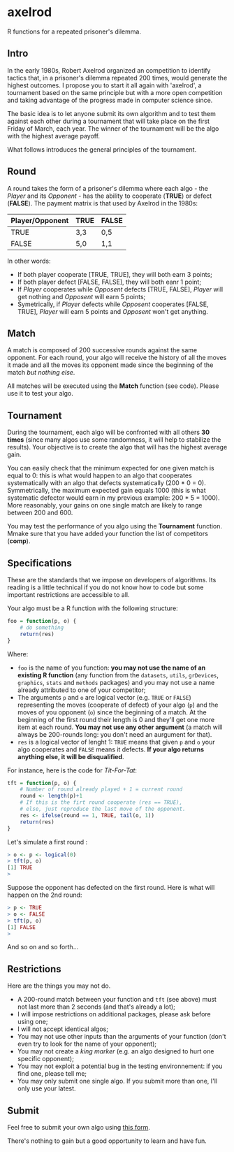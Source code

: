 # axelrod
R functions for a repeated prisoner's dilemma.

## Intro
In the early 1980s, Robert Axelrod organized an competition to identify tactics that, in a prisoner's dilemma repeated 200 times, would generate the highest outcomes. I propose you to start it all again with 'axelrod', a tournament based on the same principle but with a more open competition and taking advantage of the progress made in computer science since.

The basic idea is to let anyone submit its own algorithm and to test them against each other during a tournament that will take place on the first Friday of March, each year. The winner of the tournament will be the algo with the highest average payoff.

What follows introduces the general principles of the tournament.

## Round
A round takes the form of a prisoner's dilemma where each algo - the *Player* and its *Opponent* - has the ability to cooperate (**TRUE**) or defect (**FALSE**). The payment matrix is that used by Axelrod in the 1980s:

 Player/Opponent  | TRUE | FALSE
 ------- | ------- | -------
TRUE | 3,3 | 0,5
FALSE | 5,0 | 1,1

In other words:
* If both player cooperate [TRUE, TRUE], they will both earn 3 points;
* If both player defect [FALSE, FALSE], they will both eanr 1 point;
* If *Player* cooperates while *Opposent* defects [TRUE, FALSE], *Player* will get nothing and *Opposent* will earn 5 points;
* Symetrically, if *Player* defects while *Opposent* cooperates [FALSE, TRUE], *Player* will earn 5 points and *Opposent* won't get anything.

## Match
A match is composed of 200 successive rounds against the same opponent. For each round, your algo will receive the history of all the moves it made and all the moves its opponent made since the beginning of the match *but nothing else*.

All matches will be executed using the **Match** function (see code). Please use it to test your algo.

## Tournament
During the tournament, each algo will be confronted with all others **30 times** (since many algos use some randomness, it will help to stabilize the results). Your objective is to create the algo that will has the highest average gain.

You can easily check that the minimum expected for one given match is equal to 0: this is what would happen to an algo that cooperates systematically with an algo that defects systematically (200 * 0 = 0). Symmetrically, the maximum expected gain equals 1000 (this is what systematic defector would earn in my previous example: 200 * 5 = 1000). More reasonably, your gains on one single match are likely to range between 200 and 600.

You may test the performance of you algo using the **Tournament** function. Mmake sure that you have added your function the list of competitors (**comp**).

## Specifications
These are the standards that we impose on developers of algorithms. Its reading is a little technical if you do not know how to code but some important restrictions are accessible to all.

Your algo must be a R function with the following structure:

``` R
foo = function(p, o) {
    # do something
    return(res)
}
```
Where:
* `foo` is the name of you function: **you may not use the name of an existing R function** (any function from the `datasets`, `utils`, `grDevices`, `graphics`, `stats` and `methods` packages) and you may not use a name already attributed to one of your competitor;
* The arguments `p` and `o` are logical vector (e.g. `TRUE` or `FALSE`) representing the moves (cooperate of defect) of your algo (`p`) and the moves of you opponent (`o`) since the beginning of a match. At the beginning of the first round their length is 0 and they'll get one more item at each round. **You may not use any other argument** (a match will always be 200-rounds long: you don't need an aurgument for that).
* `res` is a logical vector of lenght 1: `TRUE` means that given `p` and `o` your algo cooperates and `FALSE` means it defects. **If your algo returns anything else, it will be disqualified**.

For instance, here is the code for *Tit-For-Tat*:

``` R
tft = function(p, o) {
	# Number of round already played + 1 = current round
	round <- length(p)+1
	# If this is the firt round cooperate (res == TRUE),
	# else, just reproduce the last move of the opponent.
	res <- ifelse(round == 1, TRUE, tail(o, 1))
	return(res)
}
```
Let's simulate a first round :

``` R
> o <- p <- logical(0)
> tft(p, o)
[1] TRUE
>
```
Suppose the opponent has defected on the first round. Here is what will happen on the 2nd round:

``` R
> p <- TRUE
> o <- FALSE
> tft(p, o)
[1] FALSE
>
```
And so on and so forth...

## Restrictions
Here are the things you may not do.

* A 200-round match between your function and `tft` (see above) must not last more than 2 seconds (and that's already a lot);
* I will impose restrictions on additional packages, please ask before using one;
* I will not accept identical algos;
* You may not use other inputs than the arguments of your function (don't even try to look for the name of your opponent);
* You may not create a *king marker* (e.g. an algo designed to hurt one specific opponent);
* You may not exploit a potential bug in the testing environnement: if you find one, please tell me;
* You may only submit one single algo. If you submit more than one, I'll only use your latest.

## Submit
Feel free to submit your own algo using [this form](https://docs.google.com/forms/d/e/1FAIpQLSe3oX8wtAYFGOGmCHX5GBpoYlEjYilGGnHDlR798OF_VDYsxw/viewform?usp=sf_link). 

There's nothing to gain but a good opportunity to learn and have fun.
